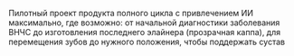 Пилотный проект продукта полного цикла с привлечением ИИ максимально, где возможно: от начальной диагностики заболевания ВНЧС до изготовления последнего элайнера (прозрачная каппа), для перемещения зубов до нужного положения, чтобы поддержать сустав
